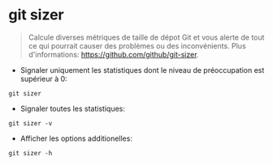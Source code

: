 # git sizer

> Calcule diverses métriques de taille de dépot Git et vous alerte de tout ce qui pourrait causer des problèmes ou des inconvénients.
> Plus d'informations: <https://github.com/github/git-sizer>.

- Signaler uniquement les statistiques dont le niveau de préoccupation est supérieur à 0:

`git sizer`

- Signaler toutes les statistiques:

`git sizer -v`

- Afficher les options additionelles:

`git sizer -h`
